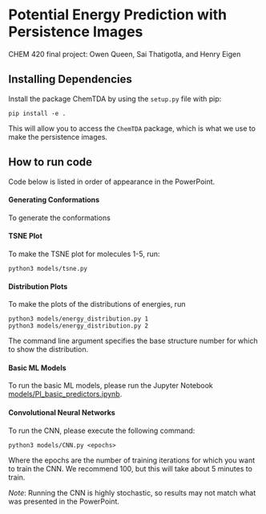 # Potential Energy Prediction with Persistence Images
CHEM 420 final project: Owen Queen, Sai Thatigotla, and Henry Eigen

## Installing Dependencies
Install the package ChemTDA by using the `setup.py` file with pip:

```pip install -e .```

This will allow you to access the `ChemTDA` package, which is what we use to make the persistence images.

## How to run code
Code below is listed in order of appearance in the PowerPoint.

#### Generating Conformations
To generate the conformations 

#### TSNE Plot
To make the TSNE plot for molecules 1-5, run:
```
python3 models/tsne.py
```

#### Distribution Plots
To make the plots of the distributions of energies, run
```
python3 models/energy_distribution.py 1
python3 models/energy_distribution.py 2
```
The command line argument specifies the base structure number for which to show the distribution.

#### Basic ML Models
To run the basic ML models, please run the Jupyter Notebook [models/PI_basic_predictors.ipynb](https://github.com/owencqueen/PotentialEnergies/blob/main/models/PI_basic_predictors.ipynb).

#### Convolutional Neural Networks
To run the CNN, please execute the following command:
```
python3 models/CNN.py <epochs>
```
Where the epochs are the number of training iterations for which you want to train the CNN. We recommend 100, but this will take about 5 minutes to train.

*Note*: Running the CNN is highly stochastic, so results may not match what was presented in the PowerPoint.  
